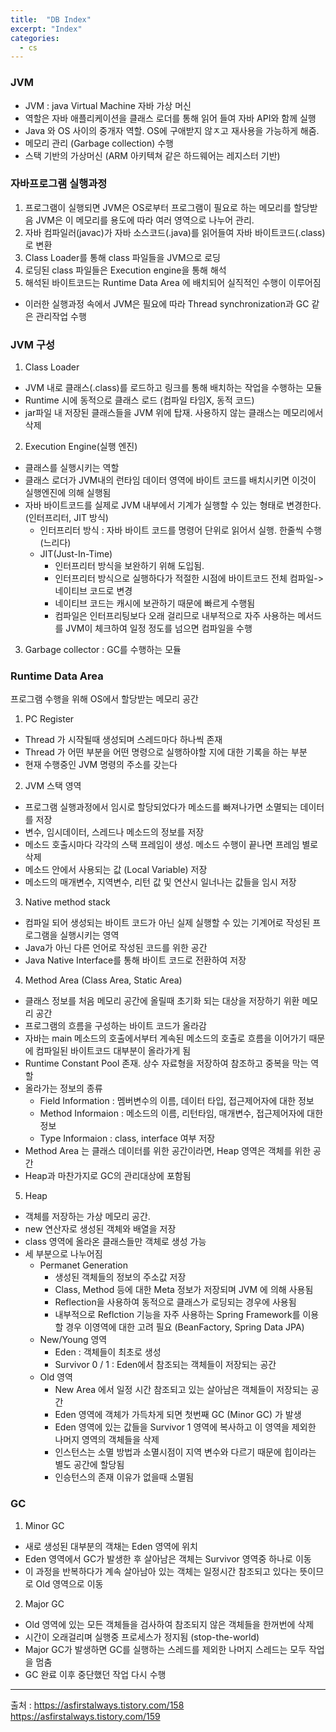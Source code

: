 ```yaml
---
title:  "DB Index"
excerpt: "Index"
categories:
  - cs
---
```

### JVM
- JVM : java Virtual Machine 자바 가상 머신
- 역할은 자바 애플리케이션을 클래스 로더를 통해 읽어 들여 자바 API와 함께 실행
- Java 와 OS 사이의 중개자 역할. OS에 구애받지 않ㅈ고 재사용을 가능하게 해줌.
- 메모리 관리 (Garbage collection) 수행
- 스택 기반의 가상머신 (ARM 아키텍쳐 같은 하드웨어는 레지스터 기반)

### 자바프로그램 실행과정
1. 프로그램이 실행되면 JVM은 OS로부터 프로그램이 필요로 하는 메모리를 할당받음
    JVM은 이 메모리를 용도에 따라 여러 영역으로 나누어 관리.
2. 자바 컴파일러(javac)가 자바 소스코드(.java)를 읽어들여 자바 바이트코드(.class)로 변환
3. Class Loader를 통해 class 파일들을 JVM으로 로딩
4. 로딩된 class 파일들은 Execution engine을 통해 해석
5. 해석된 바이트코드는 Runtime Data Area 에 배치되어 실직적인 수행이 이루어짐
+ 이러한 실행과정 속에서 JVM은 필요에 따라 Thread synchronization과 GC 같은 관리작업 수행

### JVM 구성
1. Class Loader
+ JVM 내로 클래스(.class)를 로드하고 링크를 통해 배치하는 작업을 수행하는 모듈
+ Runtime 시에 동적으로 클래스 로드 (컴파일 타임X, 동적 코드)
+ jar파일 내 저장된 클래스들을 JVM 위에 탑재. 사용하지 않는 클래스는 메모리에서 삭제

2. Execution Engine(실행 엔진)
+ 클래스를 실행시키는 역할
+ 클래스 로더가 JVM내의 런타임 데이터 영역에 바이트 코드를 배치시키면 이것이 실행엔진에 의해 실행됨
+ 자바 바이트코드를 실제로 JVM 내부에서 기계가 실행할 수 있는 형태로 변경한다. (인터프리터, JIT 방식)
  + 인터프리터 방식 : 자바 바이트 코드를 명령어 단위로 읽어서 실행. 한줄씩 수행 (느리다)
  + JIT(Just-In-Time) 
    + 인터프리터 방식을 보완하기 위해 도입됨.
    + 인터프리터 방식으로 실행하다가 적절한 시점에 바이트코드 전체 컴파일->네이티브 코드로 변경
    + 네이티브 코드는 캐시에 보관하기 때문에 빠르게 수행됨
    + 컴파일은 인터프리팅보다 오래 걸리므로 내부적으로 자주 사용하는 메서드를 JVM이 체크하여 일정 정도를 넘으면 컴파일을 수행

3. Garbage collector : GC를 수행하는 모듈

### Runtime Data Area
프로그램 수행을 위해 OS에서 할당받는 메모리 공간

1. PC Register
+ Thread 가 시작될때 생성되며 스레드마다 하나씩 존재
+ Thread 가 어떤 부분을 어떤 명령으로 실행하야할 지에 대한 기록을 하는 부분
+ 현재 수행중인 JVM 명령의 주소를 갖는다

2. JVM 스택 영역
+ 프로그램 실행과정에서 임시로 할당되었다가 메소드를 빠져나가면 소멸되는 데이터를 저장
+ 변수, 임시데이터, 스레드나 메소드의 정보를 저장
+ 메소드 호출시마다 각각의 스택 프레임이 생성. 메소드 수행이 끝나면 프레임 별로 삭제
+ 메소드 안에서 사용되는 값 (Local Variable) 저장
+ 메소드의 매개변수, 지역변수, 리턴 값 및 연산시 일너나는 값들을 임시 저장

3. Native method stack
+ 컴파일 되어 생성되는 바이트 코드가 아닌 실제 실행할 수 있는 기계어로 작성된 프로그램을 실행시키는 영역
+ Java가 아닌 다른 언어로 작성된 코드를 위한 공간
+ Java Native Interface를 통해 바이트 코드로 전환하여 저장

4. Method Area (Class Area, Static Area)
+ 클래스 정보를 처음 메모리 공간에 올릴때 초기화 되는 대상을 저장하기 위환 메모리 공간
+ 프로그램의 흐름을 구성하는 바이트 코드가 올라감
+ 자바는 main 메소드의 호출에서부터 계속된 메소드의 호출로 흐름을 이어가기 때문에 컴파일된 바이트코드 대부분이 올라가게 됨
+ Runtime Constant Pool 존재. 상수 자료형을 저장하여 참조하고 중복을 막는 역할
+ 올라가는 정보의 종류
  + Field Information : 멤버변수의 이름, 데이터 타입, 접근제어자에 대한 정보
  + Method Informaion : 메소드의 이름, 리턴타임, 매개변수, 접근제어자에 대한 정보
  + Type Informaion : class, interface 여부 저장
+ Method Area 는 클래스 데이터를 위한 공간이라면, Heap 영역은 객체를 위한 공간
+ Heap과 마찬가지로 GC의 관리대상에 포함됨

5. Heap
+ 객체를 저장하는 가상 메모리 공간.
+ new 연산자로 생성된 객체와 배열을 저장
+ class 영역에 올라온 클래스들만 객체로 생성 가능
+ 세 부분으로 나누어짐
  + Permanet Generation
    + 생성된 객체들의 정보의 주소값 저장
    + Class, Method 등에 대한 Meta 정보가 저장되며 JVM 에 의해 사용됨
    + Reflection을 사용하여 동적으로 클래스가 로딩되는 경우에 사용됨
    + 내부적으로 Reflction 기능을 자주 사용하는 Spring Framework를 이용할 경우 이영역에 대한 고려 필요 (BeanFactory, Spring Data JPA)
  + New/Young 영역
    + Eden : 객체들이 최초로 생성
    + Survivor 0 / 1 : Eden에서 참조되는 객체들이 저장되는 공간
  + Old 영역
    + New Area 에서 일정 시간 참조되고 있는 살아남은 객체들이 저장되는 공간
    + Eden 영역에 객체가 가득차게 되면 첫번째 GC (Minor GC) 가 발생
    + Eden 영역에 있는 값들을 Survivor 1 영역에 복사하고 이 영역을 제외한 나머지 영역의 객체들을 삭제
    + 인스턴스는 소멸 방법과 소멸시점이 지역 변수와 다르기 때문에 힙이라는 별도 공간에 할당됨
    + 인승턴스의 존재 이유가 없을때 소멸됨

### GC
1. Minor GC
+ 새로 생성된 대부분의 객채는 Eden 영역에 위치
+ Eden 영역에서 GC가 발생한 후 살아남은 객체는 Survivor 영역중 하나로 이동
+ 이 과정을 반복하다가 계속 살아남아 있는 객체는 일정시간 참조되고 있다는 뜻이므로 Old 영역으로 이동

2. Major GC
+ Old 영역에 있는 모든 객체들을 검사하여 참조되지 않은 객체들을 한꺼번에 삭제
+ 시간이 오래걸리며 실행중 프로세스가 정지됨 (stop-the-world)
+ Major GC가 발생하면 GC를 실행하는 스레드를 제외한 나머지 스레드는 모두 작업을 멈춤
+ GC 완료 이후 중단했던 작업 다시 수행



***
출처 : https://asfirstalways.tistory.com/158
https://asfirstalways.tistory.com/159
